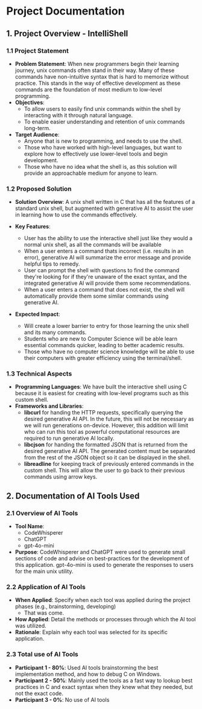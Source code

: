 # Project Documentation

## 1. Project Overview - IntelliShell

### 1.1 Project Statement

- **Problem Statement**: When new programmers begin their learning journey, unix commands often stand in their way. Many of these commands have non-intuitive syntax that is hard to memorize without practice. This stands in the way of effective development as these commands are the foundation of most medium to low-level programming.
- **Objectives**:
  - To allow users to easily find unix commands within the shell by interacting with it through natural language.
  - To enable easier understanding and retention of unix commands long-term.
- **Target Audience**:
  - Anyone that is new to programming, and needs to use the shell.
  - Those who have worked with high-level languages, but want to explore how to effectively use lower-level tools and begin development.
  - Those who have no idea what the shell is, as this solution will provide an approachable medium for anyone to learn.

### 1.2 Proposed Solution

- **Solution Overview**: A unix shell written in C that has all the features of a standard unix shell, but augmented with generative AI to assist the user in learning how to use the commands effectively.
- **Key Features**:

  - User has the ability to use the interactive shell just like they would a normal unix shell, as all the commands will be available
  - When a user enters a command thats incorrect (i.e. results in an error), generative AI will summarize the error message and provide helpful tips to remedy.
  - User can prompt the shell with questions to find the command they're looking for if they're unaware of the exact syntax, and the integrated generative AI will provide them some recommendations.
  - When a user enters a command that does not exist, the shell will automatically provide them some similar commands using generative AI.

- **Expected Impact**:
  - Will create a lower barrier to entry for those learning the unix shell and its many commands.
  - Students who are new to Computer Science will be able learn essential commands quicker, leading to better academic results.
  - Those who have no computer science knowledge will be able to use their computers with greater efficiency using the terminal/shell.

### 1.3 Technical Aspects

- **Programming Languages**: We have built the interactive shell using C because it is easiest for creating with low-level programs such as this custom shell.
- **Frameworks and Libraries**:
  - **libcurl** for handing the HTTP requests, specifically querying the desired generative AI API. In the future, this will not be necessary as we will run generations on-device. However, this addition will limit who can run this tool as powerful computational resources are required to run generative AI locally.
  - **libcjson** for handing the formatted JSON that is returned from the desired generative AI API. The generated content must be separated from the rest of the JSON object so it can be displayed in the shell.
  - **libreadline** for keeping track of previously entered commands in the custom shell. This will allow the user to go back to their previous commands using arrow keys.

## 2. Documentation of AI Tools Used

### 2.1 Overview of AI Tools

- **Tool Name**:
  - CodeWhisperer
  - ChatGPT
  - gpt-4o-mini
- **Purpose**: CodeWhisperer and ChatGPT were used to generate small sections of code and advise on best-practices for the development of this application. gpt-4o-mini is used to generate the responses to users for the main unix utility.

### 2.2 Application of AI Tools

- **When Applied**: Specify when each tool was applied during the project phases (e.g., brainstorming, developing)
  - That was come.
- **How Applied**: Detail the methods or processes through which the AI tool was utilized.
- **Rationale**: Explain why each tool was selected for its specific application.

### 2.3 Total use of AI Tools

- **Participant 1 - 80%**: Used AI tools brainstorming the best implementation method, and how to debug C on Windows.
- **Participant 2 - 50%**: Mainly used the tools as a fast way to lookup best practices in C and exact syntax when they knew what they needed, but not the exact code.
- **Participant 3 - 0%**: No use of AI tools
